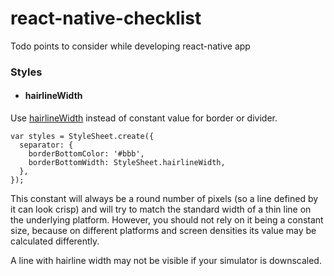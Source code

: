 # react-native-checklist
Todo points to consider while developing react-native app

### Styles

 - #### hairlineWidth
Use [hairlineWidth](https://facebook.github.io/react-native/docs/stylesheet#hairlinewidth) instead of constant value for border or divider.

    var styles = StyleSheet.create({
      separator: {
        borderBottomColor: '#bbb',
        borderBottomWidth: StyleSheet.hairlineWidth,
      },
    });

This constant will always be a round number of pixels (so a line defined by it can look crisp) and will try to match the standard width of a thin line on the underlying platform. However, you should not rely on it being a constant size, because on different platforms and screen densities its value may be calculated differently.

A line with hairline width may not be visible if your simulator is downscaled.
